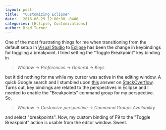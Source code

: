 ```yaml
---
layout: post
title:  "Customizing Eclipse"
date:   2016-06-29 12:00:00 -0400
categories: [Eclipse, Customizations]
author: Brad Turner
---
```


One of the most frustrating things for me when transitioning from the default setup in [Visual Studio] to [Eclipse] has been the change in keybindings for toggling a breakpoint.  I tried setting the "Toggle Breakpoint" key binding in 

> _Window_ -> _Preferences_ -> _General_ -> _Keys_ 

but it did nothing for me while my cursor was active in the editing window.  A quick Google search and I stumbled upon [this](http://stackoverflow.com/a/3605724/70130) answer on [StackOverflow].  Turns out, key bindings are related to the perspectives in Eclipse and I needed to enable the "Breakpoints" command group for my perspective.  So, 

> _Window_ -> _Customize perspective_ -> _Command Groups Availability_ 

and select "breakpoints".  Now, my custom binding of F9 to the "Toggle Breakpoint" action is usable from the editor window.  Sweet.

[Visual Studio]: https://www.visualstudio.com/
[Eclipse]: https://eclipse.org/
[StackOverflow]: http://www.stackoverflow.com